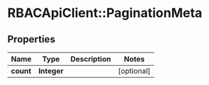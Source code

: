 # RBACApiClient::PaginationMeta

## Properties
Name | Type | Description | Notes
------------ | ------------- | ------------- | -------------
**count** | **Integer** |  | [optional] 


